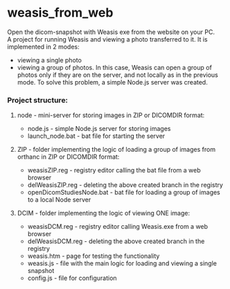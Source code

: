 # weasis_from_web

Open the dicom-snapshot with Weasis exe from the website on your PC.    
A project for running Weasis and viewing a photo transferred to it. It is implemented in 2 modes:  
* viewing a single photo  
* viewing a group of photos. In this case, Weasis can open a group of photos only if they are on the server, and not locally as in the previous mode. To solve this problem, a simple Node.js server was created.

### Project structure:

1. node - mini-server for storing images in ZIP or DICOMDIR format:
	* node.js - simple Node.js server for storing images
	* launch_node.bat - bat file for starting the server
  
1. ZIP - folder implementing the logic of loading a group of images from orthanc in ZIP or DICOMDIR format:
	*  weasisZIP.reg - registry editor calling the bat file from a web browser
	* delWeasisZIP.reg - deleting the above created branch in the registry
	* openDicomStudiesNode.bat - bat file for loading a group of images to a local Node server
  
1. DCIM - folder implementing the logic of viewing ONE image:
	* weasisDCM.reg - registry editor calling Weasis.exe from a web browser
	* delWeasisDCM.reg - deleting the above created branch in the registry
	* weasis.htm - page for testing the functionality
	* weasis.js - file with the main logic for loading and viewing a single snapshot
	* config.js - file for configuration
